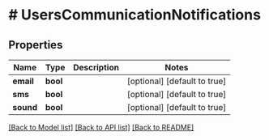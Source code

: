 # # UsersCommunicationNotifications

## Properties

Name | Type | Description | Notes
------------ | ------------- | ------------- | -------------
**email** | **bool** |  | [optional] [default to true]
**sms** | **bool** |  | [optional] [default to true]
**sound** | **bool** |  | [optional] [default to true]

[[Back to Model list]](../../README.md#models) [[Back to API list]](../../README.md#endpoints) [[Back to README]](../../README.md)
